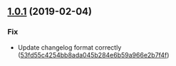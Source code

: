 ## [1.0.1](https://github.com/puppetlabs/insights-stdlib/compare/v1.0.0...v1.0.1) (2019-02-04)


### Fix

* Update changelog format correctly ([53fd55c4254bb8ada045b284e6b59a966e2b7f4f](https://github.com/puppetlabs/insights-stdlib/commit/53fd55c4254bb8ada045b284e6b59a966e2b7f4f))
